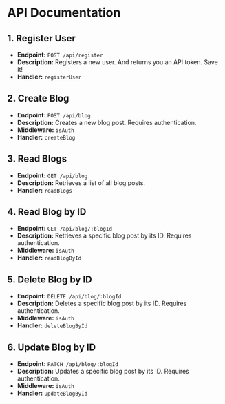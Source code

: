 # API Documentation

## 1. Register User

- **Endpoint:** `POST /api/register`
- **Description:** Registers a new user. And returns you an API token. Save it!
- **Handler:** `registerUser`

## 2. Create Blog

- **Endpoint:** `POST /api/blog`
- **Description:** Creates a new blog post. Requires authentication.
- **Middleware:** `isAuth`
- **Handler:** `createBlog`

## 3. Read Blogs

- **Endpoint:** `GET /api/blog`
- **Description:** Retrieves a list of all blog posts.
- **Handler:** `readBlogs`

## 4. Read Blog by ID

- **Endpoint:** `GET /api/blog/:blogId`
- **Description:** Retrieves a specific blog post by its ID. Requires authentication.
- **Middleware:** `isAuth`
- **Handler:** `readBlogById`

## 5. Delete Blog by ID

- **Endpoint:** `DELETE /api/blog/:blogId`
- **Description:** Deletes a specific blog post by its ID. Requires authentication.
- **Middleware:** `isAuth`
- **Handler:** `deleteBlogById`

## 6. Update Blog by ID

- **Endpoint:** `PATCH /api/blog/:blogId`
- **Description:** Updates a specific blog post by its ID. Requires authentication.
- **Middleware:** `isAuth`
- **Handler:** `updateBlogById`
